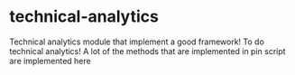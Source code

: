# technical-analytics

Technical analytics module that implement a good framework! To do technical analytics! A lot of the methods that are implemented in pin script are implemented here

